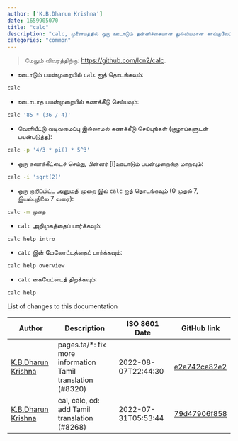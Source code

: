 ```yaml
---
author: ['K.B.Dharun Krishna']
date: 1659905070
title: "calc"
description: "calc, முனையத்தில் ஒரு ஊடாடும் தன்னிச்சையான துல்லியமான கால்குலேட்டர்."
categories: "common"
---
```

> மேலும் விவரத்திற்கு: <https://github.com/lcn2/calc>.

- ஊடாடும் பயன்முறையில் `calc` ஐத் தொடங்கவும்:

```bash
calc
```

- ஊடாடாத பயன்முறையில் கணக்கீடு செய்யவும்:

```bash
calc '85 * (36 / 4)'
```

- வெளியீட்டு வடிவமைப்பு இல்லாமல் கணக்கீடு செய்யுங்கள் (குழாய்களுடன் பயன்படுத்த):

```bash
calc -p '4/3 * pi() * 5^3'
```

- ஒரு கணக்கீட்டைச் செய்து, பின்னர் [i]ஊடாடும் பயன்முறைக்கு மாறவும்:

```bash
calc -i 'sqrt(2)'
```

- ஒரு குறிப்பிட்ட அனுமதி முறை இல் `calc` ஐத் தொடங்கவும் (0 முதல் 7, இயல்புநிலை 7 வரை):

```bash
calc -m முறை
```

- `calc` அறிமுகத்தைப் பார்க்கவும்:

```bash
calc help intro
```

- `calc` இன் மேலோட்டத்தைப் பார்க்கவும்:

```bash
calc help overview
```

- `calc` கையேட்டைத் திறக்கவும்:

```bash
calc help
```
List of changes to this documentation


Author | Description | ISO 8601 Date | GitHub link
------|-----|-----|-----
[K.B.Dharun Krishna](mailto:kbdharunkrishna@gmail.com) | pages.ta/*: fix more information Tamil translation (#8320) | 2022-08-07T22:44:30 | [e2a742ca82e2](https://github.com/tldr-pages/tldr/commit/e2a742ca82e2889a2d605962a45196e64b7579e4)
[K.B.Dharun Krishna](mailto:kbdharunkrishna@gmail.com) | cal, calc, cd: add Tamil translation (#8268) | 2022-07-31T05:53:44 | [79d47906f858](https://github.com/tldr-pages/tldr/commit/79d47906f85809073187567a5dccd0d78a00b71b)

